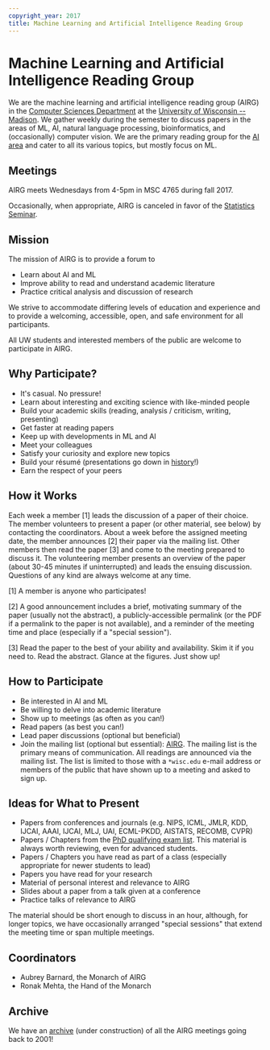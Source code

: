 ```yaml
---
copyright_year: 2017
title: Machine Learning and Artificial Intelligence Reading Group
---
```


Machine Learning and Artificial Intelligence Reading Group
==========================================================


We are the machine learning and artificial intelligence reading group
(AIRG) in the [Computer Sciences Department](https://www.cs.wisc.edu/)
at the [University of Wisconsin -- Madison](http://www.wisc.edu/).  We
gather weekly during the semester to discuss papers in the areas of ML,
AI, natural language processing, bioinformatics, and (occasionally)
computer vision.  We are the primary reading group for the [AI
area](https://research.cs.wisc.edu/areas/ai/) and cater to all its
various topics, but mostly focus on ML.


Meetings
--------

AIRG meets Wednesdays from 4-5pm in MSC 4765 during fall 2017.

Occasionally, when appropriate, AIRG is canceled in favor of the
[Statistics Seminar](https://www.stat.wisc.edu/seminars).


Mission
-------

The mission of AIRG is to provide a forum to

* Learn about AI and ML
* Improve ability to read and understand academic literature
* Practice critical analysis and discussion of research

We strive to accommodate differing levels of education and experience
and to provide a welcoming, accessible, open, and safe environment for
all participants.

All UW students and interested members of the public are welcome to
participate in AIRG.


Why Participate?
----------------

* It's casual.  No pressure!
* Learn about interesting and exciting science with like-minded people
* Build your academic skills (reading, analysis / criticism, writing,
  presenting)
* Get faster at reading papers
* Keep up with developments in ML and AI
* Meet your colleagues
* Satisfy your curiosity and explore new topics
* Build your résumé (presentations go down in [history](archive.yaml)!)
* Earn the respect of your peers


How it Works
------------

Each week a member [1] leads the discussion of a paper of their choice.
The member volunteers to present a paper (or other material, see below)
by contacting the coordinators.  About a week before the assigned
meeting date, the member announces [2] their paper via the mailing list.
Other members then read the paper [3] and come to the meeting prepared
to discuss it.  The volunteering member presents an overview of the
paper (about 30-45 minutes if uninterrupted) and leads the ensuing
discussion.  Questions of any kind are always welcome at any time.

[1] A member is anyone who participates!

[2] A good announcement includes a brief, motivating summary of the
    paper (usually not the abstract), a publicly-accessible permalink
    (or the PDF if a permalink to the paper is not available), and a
    reminder of the meeting time and place (especially if a "special
    session").

[3] Read the paper to the best of your ability and availability.  Skim
    it if you need to.  Read the abstract.  Glance at the figures.  Just
    show up!


How to Participate
------------------

* Be interested in AI and ML
* Be willing to delve into academic literature
* Show up to meetings (as often as you can!)
* Read papers (as best you can!)
* Lead paper discussions (optional but beneficial)
* Join the mailing list (optional but essential):
  [AIRG](https://lists.cs.wisc.edu/mailman/listinfo/airg).  The mailing
  list is the primary means of communication.  All readings are
  announced via the mailing list.  The list is limited to those with a
  `*wisc.edu` e-mail address or members of the public that have shown up
  to a meeting and asked to sign up.


Ideas for What to Present
-------------------------

* Papers from conferences and journals (e.g. NIPS, ICML, JMLR, KDD,
  IJCAI, AAAI, IJCAI, MLJ, UAI, ECML-PKDD, AISTATS, RECOMB, CVPR)
* Papers / Chapters from the [PhD qualifying exam
  list](http://aiqual.cs.wisc.edu/).  This material is always worth
  reviewing, even for advanced students.
* Papers / Chapters you have read as part of a class (especially
  appropriate for newer students to lead)
* Papers you have read for your research
* Material of personal interest and relevance to AIRG
* Slides about a paper from a talk given at a conference
* Practice talks of relevance to AIRG

The material should be short enough to discuss in an hour, although, for
longer topics, we have occasionally arranged "special sessions" that
extend the meeting time or span multiple meetings.


Coordinators
------------

* Aubrey Barnard, the Monarch of AIRG
* Ronak Mehta, the Hand of the Monarch


Archive
-------

We have an [archive](archive.yaml) (under construction) of all the AIRG
meetings going back to 2001!
